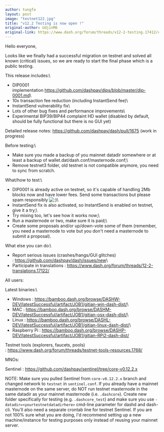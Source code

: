 ```yaml
---
author: tungfa
layout: post
image: "testnet122.jpg"
title: "v12.2 Testing is now open !"
original-author: UdjinM6  
original-link: https://www.dash.org/forum/threads/v12-2-testing.17412/#post-142786
---
```


Hello everyone,

Looks like we finally had a successful migration on testnet and solved all known (critical) issues, so we are ready to start the final phase which is a public testing.

This release includes:\
- DIP0001 implementation <https://github.com/dashpay/dips/blob/master/dip-0001.md>\
- 10x transaction fee reduction (including InstantSend fee)\
- InstantSend vulnerability fix\
- Lots of other bug fixes and performance improvements\
- Experimental BIP39/BIP44 complaint HD wallet (disabled by default, should be fully functional but there is no GUI yet)

Detailed release notes: <https://github.com/dashpay/dash/pull/1675> (work in progress)

Before testing:\
- Make sure you made a backup of you mainnet datadir somewhere or at least a backup of wallet.dat/dash.conf/masternode.conf;\
- Remove testnet3 folder, old testnet is not compatible anymore, you need to sync from scratch.

What/how to test:\
- DIP0001 is already active on testnet, so it's capable of handling 2Mb blocks now and have lower fees. Send some transactions but please spam responsibly ![:)](https://www.dash.org/forum/threads/v12-2-testing.17412/styles/default/xenforo/clear.png "Smile    :)")\
- InstantSend fix is also activated, so InstantSend is enabled on testnet, give it a try;\
- Try mixing too, let's see how it works now;\
- Run a masternode or two, make sure it is paid;\
- Create some proposals and/or up/down-vote some of them (remember, you need a masternode to vote but you don't need a masternode to submit a proposal).

What else you can do:\
- Report serious issues (crashes/hangs/GUI glitches) : <https://github.com/dashpay/dash/issues/new>\
- Participate in translations : <https://www.dash.org/forum/threads/12-2-translations.17122/>

All users:

Latest binaries:\
- Windows : <https://bamboo.dash.org/browse/DASHW-DEV/latestSuccessful/artifact/JOB1/gitian-win-dash-dist/>\
- MAC : <https://bamboo.dash.org/browse/DASHM-DEV/latestSuccessful/artifact/JOB1/gitian-osx-dash-dist/>\
- Linux : <https://bamboo.dash.org/browse/DASHL-DEV/latestSuccessful/artifact/JOB1/gitian-linux-dash-dist/>\
- Raspberry Pi : <https://bamboo.dash.org/browse/DASHP-DEV/latestSuccessful/artifact/JOB1/gitian-RPi2-dash-dist/>

Testnet tools (explorers, faucets, pools) : <https://www.dash.org/forum/threads/testnet-tools-resources.1768/>

MNOs:

Sentinel : <https://github.com/dashpay/sentinel/tree/core-v0.12.2.x>

NOTE: Make sure you pulled Sentinel from `core-v0.12.2.x` branch and changed network to `testnet` in `sentinel.conf`. If you already have a mainnet masternode on the same server, do NOT run testnet masternode in the same datadir as your mainnet masternode (i.e. `.dashcore`). Create new folder specifically for testing (e.g. `.dashcore_test`) and make sure you use `-datadir=<yourtestnetdatadirhere>` cmd-line parameter for dashd and dash-cli. You'll also need a separate crontab line for testnet Sentinel. If you are not 100% sure what you are doing, I'd recommend setting up a new machine/instance for testing purposes only instead of reusing your mainnet server.
